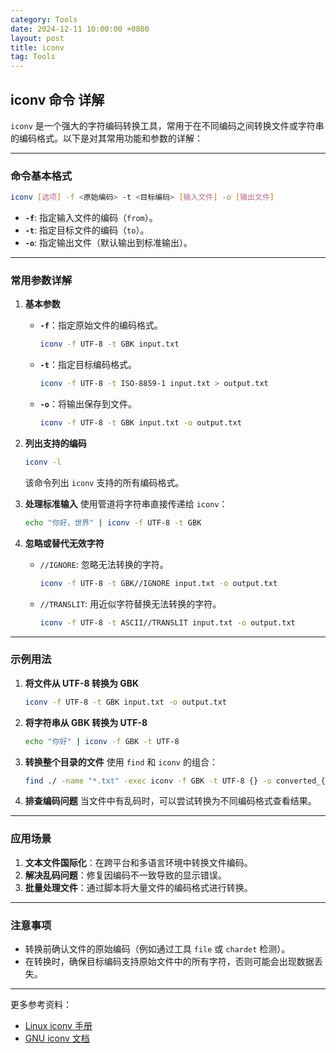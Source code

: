 ```yaml
---
category: Tools
date: 2024-12-11 10:00:00 +0800
layout: post
title: iconv
tag: Tools
---
```

## iconv 命令 详解

`iconv` 是一个强大的字符编码转换工具，常用于在不同编码之间转换文件或字符串的编码格式。以下是对其常用功能和参数的详解：

---

### **命令基本格式**
```bash
iconv [选项] -f <原始编码> -t <目标编码> [输入文件] -o [输出文件]
```

- **`-f`**: 指定输入文件的编码（`from`）。
- **`-t`**: 指定目标文件的编码（`to`）。
- **`-o`**: 指定输出文件（默认输出到标准输出）。

---

### **常用参数详解**
1. **基本参数**
   - **`-f`**：指定原始文件的编码格式。
     ```bash
     iconv -f UTF-8 -t GBK input.txt
     ```
   - **`-t`**：指定目标编码格式。
     ```bash
     iconv -f UTF-8 -t ISO-8859-1 input.txt > output.txt
     ```
   - **`-o`**：将输出保存到文件。
     ```bash
     iconv -f UTF-8 -t GBK input.txt -o output.txt
     ```

2. **列出支持的编码**
   ```bash
   iconv -l
   ```
   该命令列出 `iconv` 支持的所有编码格式。

3. **处理标准输入**
   使用管道将字符串直接传递给 `iconv`：
   ```bash
   echo "你好，世界" | iconv -f UTF-8 -t GBK
   ```

4. **忽略或替代无效字符**
   - `//IGNORE`: 忽略无法转换的字符。
     ```bash
     iconv -f UTF-8 -t GBK//IGNORE input.txt -o output.txt
     ```
   - `//TRANSLIT`: 用近似字符替换无法转换的字符。
     ```bash
     iconv -f UTF-8 -t ASCII//TRANSLIT input.txt -o output.txt
     ```

---

### **示例用法**
1. **将文件从 UTF-8 转换为 GBK**
   ```bash
   iconv -f UTF-8 -t GBK input.txt -o output.txt
   ```

2. **将字符串从 GBK 转换为 UTF-8**
   ```bash
   echo "你好" | iconv -f GBK -t UTF-8
   ```

3. **转换整个目录的文件**
   使用 `find` 和 `iconv` 的组合：
   ```bash
   find ./ -name "*.txt" -exec iconv -f GBK -t UTF-8 {} -o converted_{} \;
   ```

4. **排查编码问题**
   当文件中有乱码时，可以尝试转换为不同编码格式查看结果。

---

### **应用场景**
1. **文本文件国际化**：在跨平台和多语言环境中转换文件编码。
2. **解决乱码问题**：修复因编码不一致导致的显示错误。
3. **批量处理文件**：通过脚本将大量文件的编码格式进行转换。

---

### **注意事项**
- 转换前确认文件的原始编码（例如通过工具 `file` 或 `chardet` 检测）。
- 在转换时，确保目标编码支持原始文件中的所有字符，否则可能会出现数据丢失。

---

更多参考资料：
- [Linux iconv 手册](https://man7.org/linux/man-pages/man1/iconv.1.html)
- [GNU iconv 文档](https://www.gnu.org/software/libc/manual/html_node/iconv-Invocation.html)